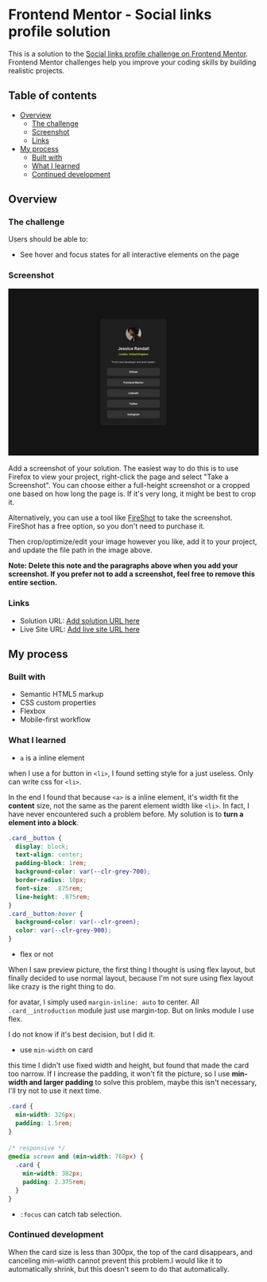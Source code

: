 # Frontend Mentor - Social links profile solution

This is a solution to the [Social links profile challenge on Frontend Mentor](https://www.frontendmentor.io/challenges/social-links-profile-UG32l9m6dQ). Frontend Mentor challenges help you improve your coding skills by building realistic projects.

## Table of contents

- [Overview](#overview)
  - [The challenge](#the-challenge)
  - [Screenshot](#screenshot)
  - [Links](#links)
- [My process](#my-process)
  - [Built with](#built-with)
  - [What I learned](#what-i-learned)
  - [Continued development](#continued-development)

## Overview

### The challenge

Users should be able to:

- See hover and focus states for all interactive elements on the page

### Screenshot

![desktop-design card](./design/destkop-design.jpg)

Add a screenshot of your solution. The easiest way to do this is to use Firefox to view your project, right-click the page and select "Take a Screenshot". You can choose either a full-height screenshot or a cropped one based on how long the page is. If it's very long, it might be best to crop it.

Alternatively, you can use a tool like [FireShot](https://getfireshot.com/) to take the screenshot. FireShot has a free option, so you don't need to purchase it.

Then crop/optimize/edit your image however you like, add it to your project, and update the file path in the image above.

**Note: Delete this note and the paragraphs above when you add your screenshot. If you prefer not to add a screenshot, feel free to remove this entire section.**

### Links

- Solution URL: [Add solution URL here](https://your-solution-url.com)
- Live Site URL: [Add live site URL here](https://your-live-site-url.com)

## My process

### Built with

- Semantic HTML5 markup
- CSS custom properties
- Flexbox
- Mobile-first workflow

### What I learned

- `a` is a inline element

when I use a for button in `<li>`, I found setting style for a just useless. Only can write css for `<li>`.

In the end I found that because `<a>` is a inline element, it's width fit the **content** size, not the same as the parent element width like `<li>`.
In fact, I have never encountered such a problem before. My solution is to **turn a element into a block**.

```css
.card__button {
  display: block;
  text-align: center;
  padding-block: 1rem;
  background-color: var(--clr-grey-700);
  border-radius: 10px;
  font-size: .875rem;
  line-height: .875rem;
}
.card__button:hover {
  background-color: var(--clr-green);
  color: var(--clr-grey-900);
}
```

- flex or not

When I saw preview picture, the first thing I thought is using flex layout, but finally decided to use normal layout, because I'm not sure using flex layout like crazy is the right thing to do.

for avatar, I simply used `margin-inline: auto` to center. All `.card__introduction` module just use margin-top. But on links module I use flex.

I do not know if it's best decision, but I did it.

- use `min-width` on card

this time I didn't use fixed width and height, but found that made the card too narrow. If I increase the padding, it won't fit the picture, so I use **min-width and larger padding** to solve this problem, maybe this isn't necessary, I'll try not to use it next time.

```css
.card {
  min-width: 326px;
  padding: 1.5rem;
}

/* responsive */
@media screen and (min-width: 768px) {
  .card {
    min-width: 382px;
    padding: 2.375rem;
  }
}
```

- `:focus` can catch tab selection.

### Continued development

When the card size is less than 300px, the top of the card disappears, and canceling min-width cannot prevent this problem.I would like it to automatically shrink, but this doesn't seem to do that automatically.
